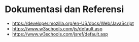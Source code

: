 # Dokumentasi dan Referensi

- https://developer.mozilla.org/en-US/docs/Web/JavaScript
- https://www.w3schools.com/js/default.asp
- https://www.w3schools.com/jsref/default.asp
